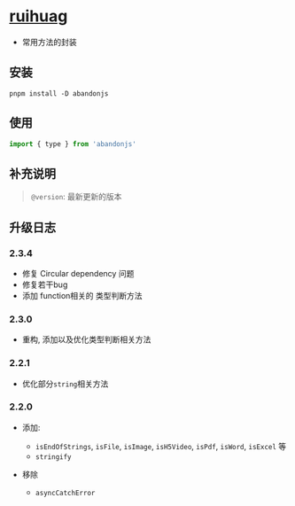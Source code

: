# [ruihuag](https://guanruihua.github.io/#/)

- 常用方法的封装

## 安装

```shell
pnpm install -D abandonjs
```

## 使用

```js
import { type } from 'abandonjs'
```

## 补充说明

> `@version`: 最新更新的版本

## 升级日志

### 2.3.4

- 修复 Circular dependency 问题
- 修复若干bug
- 添加 function相关的 类型判断方法

### 2.3.0

- 重构, 添加以及优化类型判断相关方法

### 2.2.1

- 优化部分`string`相关方法

### 2.2.0

- 添加:
  - `isEndOfStrings`, `isFile`, `isImage`, `isH5Video`, `isPdf`, `isWord`, `isExcel` 等
  - `stringify`

- 移除
  - `asyncCatchError`
